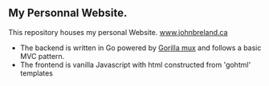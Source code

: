 ## My Personnal Website.

This repository houses my personal Website. www.johnbreland.ca

- The backend is written in Go powered by [Gorilla mux]() and follows a basic MVC pattern.
- The frontend is vanilla Javascript with html constructed from 'gohtml' templates 
